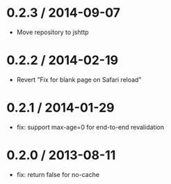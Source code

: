 0.2.3 / 2014-09-07
==================

 * Move repository to jshttp

0.2.2 / 2014-02-19
==================

 * Revert "Fix for blank page on Safari reload"

0.2.1 / 2014-01-29
==================

 * fix: support max-age=0 for end-to-end revalidation

0.2.0 / 2013-08-11
==================

  * fix: return false for no-cache
